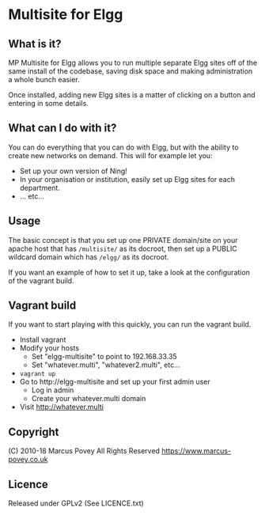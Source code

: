 # Multisite for Elgg

## What is it?

MP Multisite for Elgg allows you to run multiple separate Elgg 
sites off of the same install of the codebase, saving disk 
space and making administration a whole bunch easier.

Once installed, adding new Elgg sites is a matter of clicking 
on a button and entering in some details.

## What can I do with it?

You can do everything that you can do with Elgg, but with the 
ability to create new networks on demand. This will for example 
let you:

* Set up your own version of Ning!
* In your organisation or institution, easily set up Elgg 
  sites for each department.
* ... etc...


## Usage

The basic concept is that you set up one PRIVATE domain/site on your apache host
that has ```/multisite/``` as its docroot, then set up a PUBLIC wildcard domain which has ```/elgg/```
as its docroot.

If you want an example of how to set it up, take a look at the configuration of the vagrant build.

## Vagrant build

If you want to start playing with this quickly, you can run the vagrant build.

* Install vagrant
* Modify your hosts
  * Set "elgg-multisite" to point to 192.168.33.35
  * Set "whatever.multi", "whatever2.multi", etc...
* ```vagrant up```
* Go to http://elgg-multisite and set up your first admin user
  * Log in admin
  * Create your whatever.multi domain
* Visit http://whatever.multi

## Copyright 

(C) 2010-18 Marcus Povey All Rights Reserved 
    <https://www.marcus-povey.co.uk>

## Licence

Released under GPLv2 (See LICENCE.txt)

